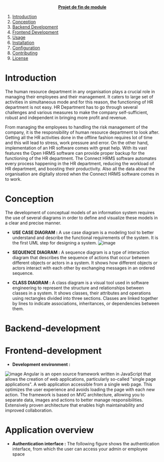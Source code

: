 <u><p align="center"><strong>Projet de fin de module</strong></p></u>
 

1. [Introduction](#introduction)
2. [Conception](#conception)
3. [Backend Development](#backend-development)
4. [Frontend Development](#frontend-development)
5. [Usage](#usage)
6. [Installation](#installation)
7. [Configuration](#configuration)
8. [Contributing](#contributing)
9. [License](#license)

# Introduction
The human resource department in any organisation plays a crucial role in managing their employees and their management. It caters to large set of activities in simultaneous mode and for this reason, the functioning of HR department is not easy. HR Department has to go through several challenges and various measures to make the company self-sufficient, robust and independent in bringing more profit and revenue.

From managing the employees to handling the risk management of the company, it is the responsibility of human resource department to look after. Getting all the HR activities done in the offline fashion requires lot of time and this will lead to stress, work pressure and error. On the other hand, implementation of an HR software comes with great help. With its vast features the Open HRMS software can provide proper backup for the functioning of the HR department. The Connect HRMS software automates every process happening in the HR department, reducing the workload of HR department, and boosting their productivity. Also all the data about the organisation are digitally stored when the Connect HRMS software comes in to work.

# Conception
The development of conceptual models of an information system requires the use of several diagrams in order to define and visualize these models in a clear and precise manner.

- __USE CASE DIAGRAM :__
A use case diagram is a modeling tool to better understand and describe the functional requirements of the system. It is the first UML step for designing a system.
![image](https://imgur.com/WVlIVFf)
- __SEQUENCE DIAGRAM :__
A sequence diagram is a type of interaction diagram that describes the sequence of actions that occur between different objects or actors in a system. It shows how different objects or actors interact with each other by exchanging messages in an ordered sequence.

- __CLASS DIAGRAM :__
A class diagram is a visual tool used in software engineering to represent the structure and relationships between classes in a system. It shows classes, their attributes and operations using rectangles divided into three sections. Classes are linked together by lines to indicate associations, inheritances, or dependencies between them.

# Backend-development

# Frontend-development
- __Development environment :__

![image](https://github.com/FatimaZohraHy/RH-web-app/assets/118858857/c6ca085e-2a87-4bc8-b8bf-9c9991bb9075)
Angular is an open source framework written in JavaScript that allows the creation of web applications, particularly so-called "single page applications". A web application accessible from a single web page. This optimizes the user experience and avoids loading the page with each new action. The framework is based on MVC architecture, allowing you to separate data, images and actions to better manage responsibilities. Extensively proven architecture that enables high maintainability and improved collaboration.
# Application overview
- __Authentication interface :__
The following figure shows the authentication interface, from which the user can
access your admin or employee space

